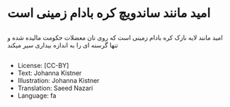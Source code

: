 # امید مانند ساندویچ کره بادام زمینی است

##
 امید مانند لایه نازک کره بادام زمینی است که روی نان معضلات حکومت مالیده شده و تنها گرسنه ای را به اندازه بیداری سیر میکند

##
* License: [CC-BY]
* Text: Johanna Kistner
* Illustration: Johanna Kistner
* Translation: Saeed Nazari
* Language: fa
